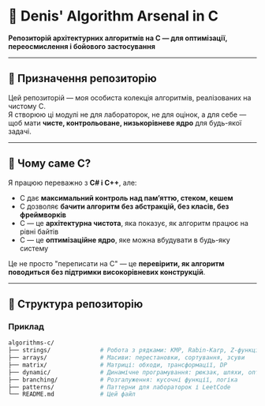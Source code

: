 # 🧠 Denis' Algorithm Arsenal in C  
**Репозиторій архітектурних алгоритмів на C — для оптимізації, переосмислення і бойового застосування**

---

## 📘 Призначення репозиторію

Цей репозиторій — моя особиста колекція алгоритмів, реалізованих на чистому C.  
Я створюю ці модулі не для лабораторок, не для оцінок, а для себе —  
щоб мати **чисте, контрольоване, низькорівневе ядро** для будь-якої задачі.

---

## 🔧 Чому саме C?

Я працюю переважно з **C# і C++**, але:

- C дає **максимальний контроль над пам’яттю, стеком, кешем**  
- C дозволяє **бачити алгоритм без абстракцій, без класів, без фреймворків**  
- C — це **архітектурна чистота**, яка показує, як алгоритм працює на рівні байтів  
- C — це **оптимізаційне ядро**, яке можна вбудувати в будь-яку систему

Це не просто "переписати на C" — це **перевірити, як алгоритм поводиться без підтримки високорівневих конструкцій**.

---

## 🧱 Структура репозиторію
 ### Приклад
```bash
algorithms-c/
├── strings/              # Робота з рядками: KMP, Rabin-Karp, Z-функція
├── arrays/               # Масиви: перестановки, сортування, зсуви
├── matrix/               # Матриці: обходи, трансформації, DP
├── dynamic/              # Динамічне програмування: рюкзак, шляхи, оптимізація
├── branching/            # Розгалуження: кусочні функції, логіка
├── patterns/             # Паттерни для лабораторок і LeetCode
└── README.md             # Цей файл

